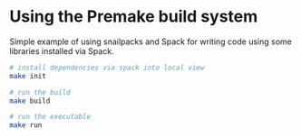 

# Using the Premake build system

Simple example of using snailpacks and Spack for writing code using
some libraries installed via Spack.

```sh
# install dependencies via spack into local view
make init

# run the build
make build

# run the executable
make run
```
